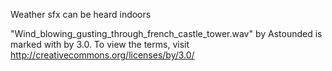 Weather sfx can be heard indoors

"Wind_blowing_gusting_through_french_castle_tower.wav\" by Astounded is marked with by 3.0. To view the terms, visit http://creativecommons.org/licenses/by/3.0/
